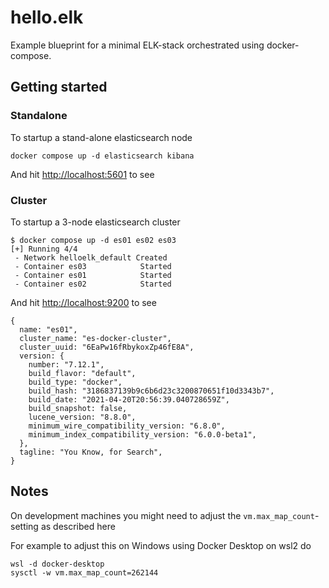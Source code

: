 # hello.elk

Example blueprint for a minimal ELK-stack orchestrated using docker-compose.

## Getting started

### Standalone

To startup a stand-alone elasticsearch node

```shell
docker compose up -d elasticsearch kibana
```

And hit [http://localhost:5601](http://localhost:5601) to see

### Cluster

To startup a 3-node elasticsearch cluster

```shell
$ docker compose up -d es01 es02 es03
[+] Running 4/4
 - Network helloelk_default Created
 - Container es03            Started
 - Container es01            Started
 - Container es02            Started
```

And hit [http://localhost:9200](http://localhost:9200) to see

```json5
{
  name: "es01",
  cluster_name: "es-docker-cluster",
  cluster_uuid: "6EaPw16fRbykoxZp46fE8A",
  version: {
    number: "7.12.1",
    build_flavor: "default",
    build_type: "docker",
    build_hash: "3186837139b9c6b6d23c3200870651f10d3343b7",
    build_date: "2021-04-20T20:56:39.040728659Z",
    build_snapshot: false,
    lucene_version: "8.8.0",
    minimum_wire_compatibility_version: "6.8.0",
    minimum_index_compatibility_version: "6.0.0-beta1",
  },
  tagline: "You Know, for Search",
}
```

## Notes

On development machines you might need to adjust the `vm.max_map_count`-setting as described here [](https://www.elastic.co/guide/en/elasticsearch/reference/current/docker.html)

For example to adjust this on Windows using Docker Desktop on wsl2 do

```shell
wsl -d docker-desktop
sysctl -w vm.max_map_count=262144
```
